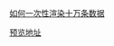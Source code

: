 [如何一次性渲染十万条数据](https://juejin.cn/post/7354940230301057033)

[预览地址](https://code.juejin.cn/pen/7399492858819903514)